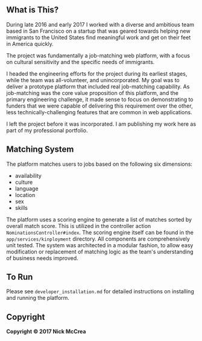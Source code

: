 ## What is This?

During late 2016 and early 2017 I worked with a diverse and ambitious team based in San Francisco on a startup that was geared towards helping new immigrants to the United States find meaningful work and get on their feet in America quickly.

The project was fundamentally a job-matching web platform, with a focus on cultural sensitivity and the specific needs of immigrants.

I headed the engineering efforts for the project during its earliest stages, while the team was all-volunteer, and unincorporated. My goal was to deliver a prototype platform that included real job-matching capability. As job-matching was the core value proposition of this platform, and the primary engineering challenge, it made sense to focus on demonstrating to funders that we were capable of delivering this requirement over the other, less technically-challenging features that are common in web applications.

I left the project before it was incorporated. I am publishing my work here as part of my professional portfolio.

## Matching System

The platform matches users to jobs based on the following six dimensions:

- availability
- culture
- language
- location
- sex
- skills

The platform uses a scoring engine to generate a list of matches sorted by overall match score. This is utilized in the controller action `NominationsController#index`. The scoring engine itself can be found in the `app/services/kinployment` directory. All components are comprehensively unit tested. The system was architected in a modular fashion, to allow easy modification or replacement of matching logic as the team's understanding of business needs improved.

## To Run

Please see `developer_installation.md` for detailed instructions on installing and running the platform.

## Copyright

**Copyright © 2017 Nick McCrea**
